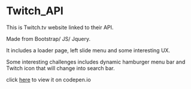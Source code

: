# Twitch_API

This is Twitch.tv website linked to their API.

Made from Bootstrap/ JS/ Jquery. 

It includes a loader page, left slide menu and some interesting UX.

Some interesting challenges includes dynamic hamburger menu bar and Twitch icon that will change into search bar. 

click <a href ="http://codepen.io/Boyboi86/full/yJBjye">here</a> to view it on codepen.io
